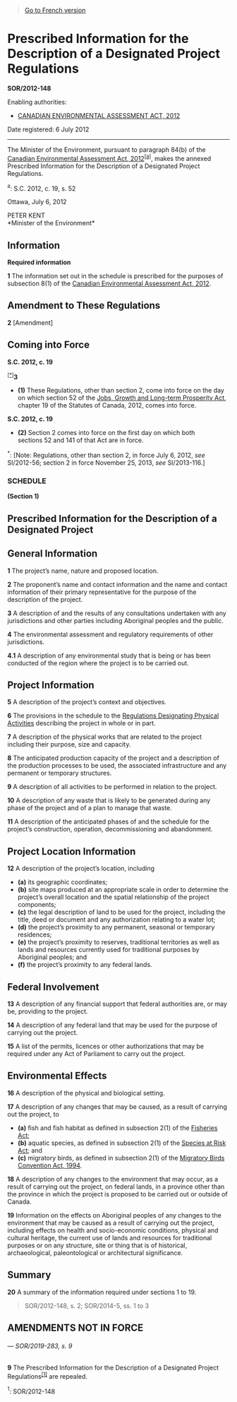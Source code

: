 > [Go to French version](/fr/Règlements/Décrets,%20ordonnances%20et%20règlements%20statutaires/2012/148.md)

# Prescribed Information for the Description of a Designated Project Regulations

**SOR/2012-148**

Enabling authorities: 
- [CANADIAN ENVIRONMENTAL ASSESSMENT ACT, 2012](/en/Acts/Statutes%20of%20Canada/2012/c.%2019,%20s.%2052.md)

Date registered: 6 July 2012

----------

The Minister of the Environment, pursuant to paragraph 84(b) of the [Canadian Environmental Assessment Act, 2012](/en/Acts/Statutes%20of%20Canada/2012/c.%2019,%20s.%2052.md)<sup><a href='#fn_81000-2-1256-E_hq_12156'>[a]</a></sup>, makes the annexed Prescribed Information for the Description of a Designated Project Regulations.

<a name='fn_81000-2-1256-E_hq_12156'><sup>a</sup></a>: S.C. 2012, c. 19, s. 52<br />

Ottawa, July 6, 2012


<p>PETER KENT<br />*Minister of the Environment*<br /></p>




## Information



**Required information**

**1** The information set out in the schedule is prescribed for the purposes of subsection 8(1) of the [Canadian Environmental Assessment Act, 2012](/en/Acts/Statutes%20of%20Canada/2012/c.%2019,%20s.%2052.md).




## Amendment to These Regulations


**2** [Amendment]




## Coming into Force



**S.C. 2012, c. 19**

<sup><a href='#fn_IndF732_hq_13006'>[*]</a></sup>**3** 

- **(1)** These Regulations, other than section 2, come into force on the day on which section 52 of the [Jobs, Growth and Long-term Prosperity Act](/en/Acts/Statutes%20of%20Canada/2012/c.%2019.md), chapter 19 of the Statutes of Canada, 2012, comes into force.

**S.C. 2012, c. 19**

- **(2)** Section 2 comes into force on the first day on which both sections 52 and 141 of that Act are in force.

<a name='fn_IndF732_hq_13006'><sup>*</sup></a>: [Note: Regulations, other than section 2, in force July 6, 2012, *see* SI/2012-56; section 2 in force November 25, 2013, *see* SI/2013-116.]<br />




### **SCHEDULE** 
**(Section 1)**
## Prescribed Information for the Description of a Designated Project

## General Information

**1** The project’s name, nature and proposed location.


**2** The proponent’s name and contact information and the name and contact information of their primary representative for the purpose of the description of the project.


**3** A description of and the results of any consultations undertaken with any jurisdictions and other parties including Aboriginal peoples and the public.


**4** The environmental assessment and regulatory requirements of other jurisdictions.


**4.1** A description of any environmental study that is being or has been conducted of the region where the project is to be carried out.



## Project Information

**5** A description of the project’s context and objectives.


**6** The provisions in the schedule to the [Regulations Designating Physical Activities](/en/Regulations/Statutory%20Orders%20and%20Regulations/2012/147.md) describing the project in whole or in part.


**7** A description of the physical works that are related to the project including their purpose, size and capacity.


**8** The anticipated production capacity of the project and a description of the production processes to be used, the associated infrastructure and any permanent or temporary structures.


**9** A description of all activities to be performed in relation to the project.


**10** A description of any waste that is likely to be generated during any phase of the project and of a plan to manage that waste.


**11** A description of the anticipated phases of and the schedule for the project’s construction, operation, decommissioning and abandonment.



## Project Location Information

**12** A description of the project’s location, including
- **(a)** its geographic coordinates;
- **(b)** site maps produced at an appropriate scale in order to determine the project’s overall location and the spatial relationship of the project components;
- **(c)** the legal description of land to be used for the project, including the title, deed or document and any authorization relating to a water lot;
- **(d)** the project’s proximity to any permanent, seasonal or temporary residences;
- **(e)** the project’s proximity to reserves, traditional territories as well as lands and resources currently used for traditional purposes by Aboriginal peoples; and
- **(f)** the project’s proximity to any federal lands.



## Federal Involvement

**13** A description of any financial support that federal authorities are, or may be, providing to the project.


**14** A description of any federal land that may be used for the purpose of carrying out the project.


**15** A list of the permits, licences or other authorizations that may be required under any Act of Parliament to carry out the project.



## Environmental Effects

**16** A description of the physical and biological setting.


**17** A description of any changes that may be caused, as a result of carrying out the project, to
- **(a)** fish and fish habitat as defined in subsection 2(1) of the [Fisheries Act](/en/Acts/Revised%20Statutes%20of%20Canada/F/F-14.md);
- **(b)** aquatic species, as defined in subsection 2(1) of the [Species at Risk Act](/en/Acts/Statutes%20of%20Canada/2002/c.%2029.md); and
- **(c)** migratory birds, as defined in subsection 2(1) of the [Migratory Birds Convention Act, 1994](/en/Acts/Statutes%20of%20Canada/1994/c.%2022.md).


**18** A description of any changes to the environment that may occur, as a result of carrying out the project, on federal lands, in a province other than the province in which the project is proposed to be carried out or outside of Canada.


**19** Information on the effects on Aboriginal peoples of any changes to the environment that may be caused as a result of carrying out the project, including effects on health and socio-economic conditions, physical and cultural heritage, the current use of lands and resources for traditional purposes or on any structure, site or thing that is of historical, archaeological, paleontological or architectural significance.



## Summary

**20** A summary of the information required under sections 1 to 19.


> SOR/2012-148, s. 2; SOR/2014-5, ss. 1 to 3




## AMENDMENTS NOT IN FORCE

######                     — SOR/2019-283, s. 9

**9** The Prescribed Information for the Description of a Designated Project Regulations<sup><a href='#fn_81000-2-3709_hq_25343'>[1]</a></sup> are repealed.

<a name='fn_81000-2-3709_hq_25343'><sup>1</sup></a>: SOR/2012-148<br />



